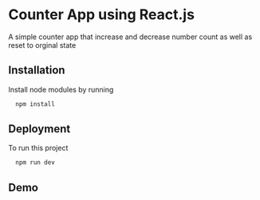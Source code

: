 # Counter App using React.js

A simple counter app that increase and decrease number count as well as reset to orginal state




## Installation

Install node modules by running

```bash
  npm install
```
    
## Deployment

To run this project 

```bash
  npm run dev
```


## Demo

